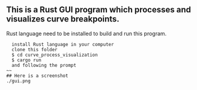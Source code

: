 
## This is a Rust GUI program which processes and visualizes curve breakpoints. 
Rust language need to be installed to build and run this program.
~~~
  install Rust language in your computer
  clone this folder
  $ cd curve_process_visualization
  $ cargo run
  and following the prompt
~~
## Here is a screenshot
./gui.png
